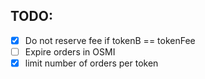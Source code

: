 

## TODO:

- [x] Do not reserve fee if tokenB == tokenFee
- [ ] Expire orders in OSMI
- [x] limit number of orders per token
